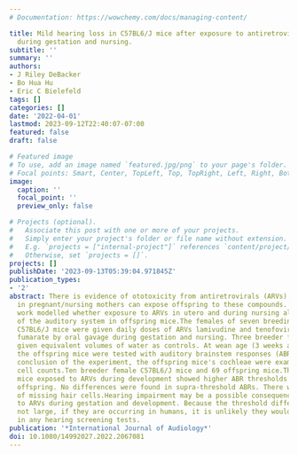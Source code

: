 ```yaml
---
# Documentation: https://wowchemy.com/docs/managing-content/

title: Mild hearing loss in C57BL6/J mice after exposure to antiretroviral compounds
  during gestation and nursing.
subtitle: ''
summary: ''
authors:
- J Riley DeBacker
- Bo Hua Hu
- Eric C Bielefeld
tags: []
categories: []
date: '2022-04-01'
lastmod: 2023-09-12T22:40:07-07:00
featured: false
draft: false

# Featured image
# To use, add an image named `featured.jpg/png` to your page's folder.
# Focal points: Smart, Center, TopLeft, Top, TopRight, Left, Right, BottomLeft, Bottom, BottomRight.
image:
  caption: ''
  focal_point: ''
  preview_only: false

# Projects (optional).
#   Associate this post with one or more of your projects.
#   Simply enter your project's folder or file name without extension.
#   E.g. `projects = ["internal-project"]` references `content/project/deep-learning/index.md`.
#   Otherwise, set `projects = []`.
projects: []
publishDate: '2023-09-13T05:39:04.971845Z'
publication_types:
- '2'
abstract: There is evidence of ototoxicity from antiretrovirals (ARVs), and ARV therapy
  in pregnant/nursing mothers can expose offspring to these compounds. The current
  work modelled whether exposure to ARVs in utero and during nursing altered the functioning
  of the auditory system in offspring mice.The females of seven breeding pairs of
  C57BL6/J mice were given daily doses of ARVs lamivudine and tenofovir disoproxil
  fumarate by oral gavage during gestation and nursing. Three breeder females were
  given equivalent volumes of water as controls. At wean age (3 weeks after birth),
  the offspring mice were tested with auditory brainstem responses (ABRs). At the
  conclusion of the experiment, the offspring mice's cochleae were examined for hair
  cell counts.Ten breeder female C57BL6/J mice and 69 offspring mice.The offspring
  mice exposed to ARVs during development showed higher ABR thresholds than the control
  offspring. No differences were found in supra-threshold ABRs. There was no evidence
  of missing hair cells.Hearing impairment may be a possible consequence of exposure
  to ARVs during gestation and development. Because the threshold differences were
  not large, if they are occurring in humans, it is unlikely they would be identified
  in any hearing screening tests.
publication: '*International Journal of Audiology*'
doi: 10.1080/14992027.2022.2067081
---
```

